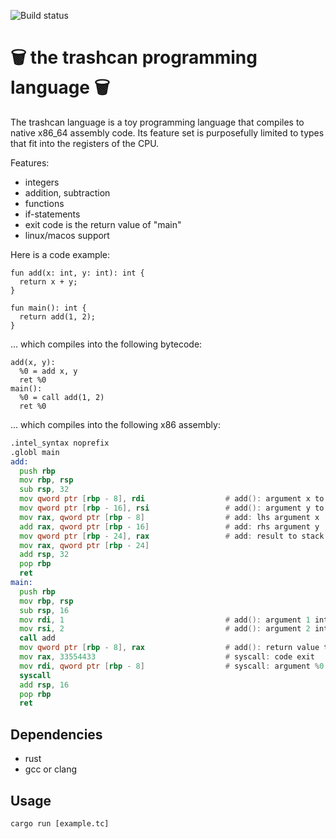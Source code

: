 ![Build status](https://github.com/helmutschneider/trashcan/workflows/build/badge.svg)

# 🗑️ the trashcan programming language 🗑️

The trashcan language is a toy programming language that
compiles to native x86_64 assembly code. Its feature set
is purposefully limited to types that fit into the registers
of the CPU.

Features:
  - integers
  - addition, subtraction
  - functions
  - if-statements
  - exit code is the return value of "main"
  - linux/macos support

Here is a code example:
```
fun add(x: int, y: int): int {
  return x + y;
}

fun main(): int {
  return add(1, 2);
}
```

... which compiles into the following bytecode:

```
add(x, y):
  %0 = add x, y
  ret %0
main():
  %0 = call add(1, 2)
  ret %0
```

... which compiles into the following x86 assembly:

```asm
.intel_syntax noprefix                          
.globl main                                     
add:                                            
  push rbp                                      
  mov rbp, rsp                                  
  sub rsp, 32                                   
  mov qword ptr [rbp - 8], rdi                  # add(): argument x to stack
  mov qword ptr [rbp - 16], rsi                 # add(): argument y to stack
  mov rax, qword ptr [rbp - 8]                  # add: lhs argument x
  add rax, qword ptr [rbp - 16]                 # add: rhs argument y
  mov qword ptr [rbp - 24], rax                 # add: result to stack
  mov rax, qword ptr [rbp - 24]                 
  add rsp, 32                                   
  pop rbp                                       
  ret                                           
main:                                           
  push rbp                                      
  mov rbp, rsp                                  
  sub rsp, 16                                   
  mov rdi, 1                                    # add(): argument 1 into register
  mov rsi, 2                                    # add(): argument 2 into register
  call add                                      
  mov qword ptr [rbp - 8], rax                  # add(): return value to stack
  mov rax, 33554433                             # syscall: code exit
  mov rdi, qword ptr [rbp - 8]                  # syscall: argument %0
  syscall                                       
  add rsp, 16                                   
  pop rbp                                       
  ret                                           

```

## Dependencies
  - rust
  - gcc or clang

## Usage
```
cargo run [example.tc]
```
